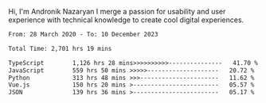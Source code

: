 Hi, I'm Andronik Nazaryan
I merge a passion for usability and user experience with technical knowledge to create cool digital experiences.


<!--START_SECTION:waka-->

```txt
From: 28 March 2020 - To: 10 December 2023

Total Time: 2,701 hrs 19 mins

TypeScript        1,126 hrs 28 mins>>>>>>>>>>---------------   41.70 %
JavaScript        559 hrs 50 mins >>>>>--------------------   20.72 %
Python            313 hrs 48 mins >>>----------------------   11.62 %
Vue.js            150 hrs 20 mins >------------------------   05.57 %
JSON              139 hrs 36 mins >------------------------   05.17 %
```

<!--END_SECTION:waka-->
